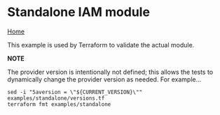 # Standalone IAM module

[Home](../../README.md)

This example is used by Terraform to validate the actual module. 

__NOTE__ 

The provider version is intentionally not defined; this allows the tests to dynamically change the provider version as needed. For example...

```shell
sed -i "5aversion = \"${CURRENT_VERSION}\"" examples/standalone/versions.tf
terraform fmt examples/standalone
```

